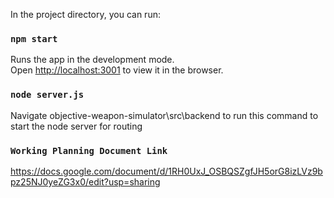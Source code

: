 In the project directory, you can run:

### `npm start`

Runs the app in the development mode.<br>
Open [http://localhost:3001](http://localhost:3001) to view it in the browser.

### `node server.js`

Navigate objective-weapon-simulator\src\backend to run this command to start the node server for routing

### `Working Planning Document Link`

https://docs.google.com/document/d/1RH0UxJ_OSBQSZgfJH5orG8izLVz9bpz25NJ0yeZG3x0/edit?usp=sharing
